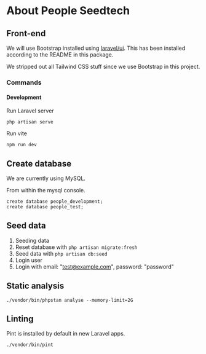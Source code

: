 # About People Seedtech

## Front-end

We will use Bootstrap installed using [laravel/ui](https://github.com/laravel/ui).
This has been installed according to the README in this package.

We stripped out all Tailwind CSS stuff since we use Bootstrap in this project.

### Commands

#### Development

Run Laravel server
```
php artisan serve
```

Run vite
```
npm run dev
```

## Create database

We are currently using MySQL.

From within the mysql console.
```
create database people_development;
create database people_test;
```

## Seed data

1. Seeding data
  1. Reset database with `php artisan migrate:fresh`
  2. Seed data with `php artisan db:seed`
2. Login user
  1. Login with email: "test@example.com", password: "password"

## Static analysis

```
./vendor/bin/phpstan analyse --memory-limit=2G
```

## Linting

Pint is installed by default in new Laravel apps.

```
./vendor/bin/pint
```
